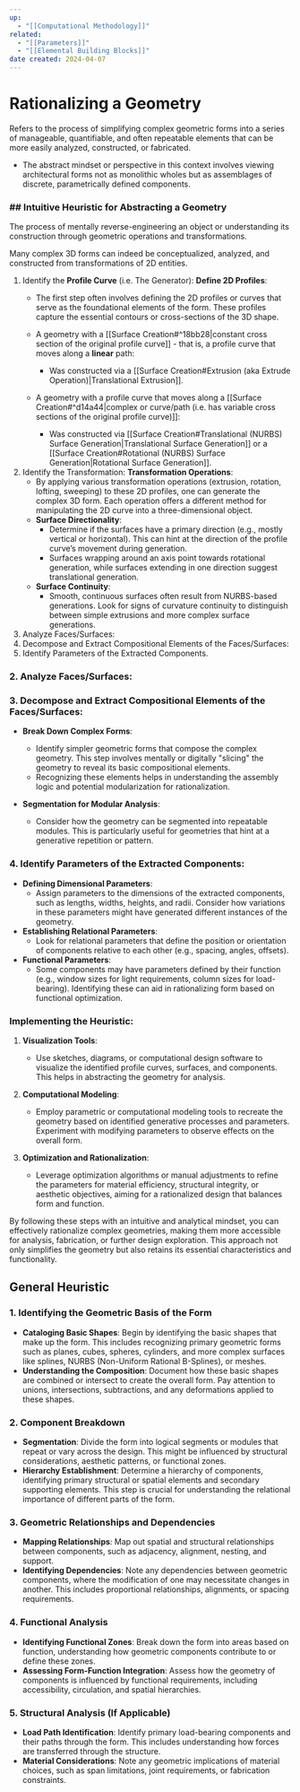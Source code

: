 ```yaml
---
up:
  - "[[Computational Methodology]]"
related:
  - "[[Parameters]]"
  - "[[Elemental Building Blocks]]"
date created: 2024-04-07
---
```

# Rationalizing a Geometry

Refers to the process of simplifying complex geometric forms into a series of manageable, quantifiable, and often repeatable elements that can be more easily analyzed, constructed, or fabricated.
- The abstract mindset or perspective in this context involves viewing architectural forms not as monolithic wholes but as assemblages of discrete, parametrically defined components.


### ## Intuitive Heuristic for Abstracting a Geometry
The process of mentally reverse-engineering an object or understanding its construction through geometric operations and transformations.

Many complex 3D forms can indeed be conceptualized, analyzed, and constructed from transformations of 2D entities.

1. Identify the **Profile Curve** (i.e. The Generator):
	**Define 2D Profiles**: 
	- The first step often involves defining the 2D profiles or curves that serve as the foundational elements of the form. These profiles capture the essential contours or cross-sections of the 3D shape.
	
	- A geometry with a [[Surface Creation#^18bb28|constant cross section of the original profile curve]] - that is, a profile curve that moves along a **linear** path:
		- Was constructed via a [[Surface Creation#Extrusion (aka Extrude Operation)|Translational Extrusion]].
	- A geometry with a profile curve that moves along a [[Surface Creation#^d14a44|complex or curve/path (i.e. has variable cross sections of the original profile curve)]]:
		- Was constructed via [[Surface Creation#Translational (NURBS) Surface Generation|Translational Surface Generation]]  or a [[Surface Creation#Rotational (NURBS) Surface Generation|Rotational Surface Generation]].
1. Identify the Transformation:
	**Transformation Operations**: 
	- By applying various transformation operations (extrusion, rotation, lofting, sweeping) to these 2D profiles, one can generate the complex 3D form. Each operation offers a different method for manipulating the 2D curve into a three-dimensional object.
	- **Surface Directionality**:
	    - Determine if the surfaces have a primary direction (e.g., mostly vertical or horizontal). This can hint at the direction of the profile curve’s movement during generation.
	    - Surfaces wrapping around an axis point towards rotational generation, while surfaces extending in one direction suggest translational generation.
	- **Surface Continuity**:
	    - Smooth, continuous surfaces often result from NURBS-based generations. Look for signs of curvature continuity to distinguish between simple extrusions and more complex surface generations.
1. Analyze Faces/Surfaces:
2. Decompose and Extract Compositional Elements of the Faces/Surfaces:
3. Identify Parameters of the Extracted Components. 





### 2. Analyze Faces/Surfaces:




### 3. Decompose and Extract Compositional Elements of the Faces/Surfaces:

- **Break Down Complex Forms**:
    
    - Identify simpler geometric forms that compose the complex geometry. This step involves mentally or digitally "slicing" the geometry to reveal its basic compositional elements.
    - Recognizing these elements helps in understanding the assembly logic and potential modularization for rationalization.
- **Segmentation for Modular Analysis**:
    
    - Consider how the geometry can be segmented into repeatable modules. This is particularly useful for geometries that hint at a generative repetition or pattern.

### 4. Identify Parameters of the Extracted Components:

- **Defining Dimensional Parameters**:
    - Assign parameters to the dimensions of the extracted components, such as lengths, widths, heights, and radii. Consider how variations in these parameters might have generated different instances of the geometry.
- **Establishing Relational Parameters**:
    - Look for relational parameters that define the position or orientation of components relative to each other (e.g., spacing, angles, offsets).
- **Functional Parameters**:
    - Some components may have parameters defined by their function (e.g., window sizes for light requirements, column sizes for load-bearing). Identifying these can aid in rationalizing form based on functional optimization.

### Implementing the Heuristic:

1. **Visualization Tools**:
    
    - Use sketches, diagrams, or computational design software to visualize the identified profile curves, surfaces, and components. This helps in abstracting the geometry for analysis.
2. **Computational Modeling**:
    
    - Employ parametric or computational modeling tools to recreate the geometry based on identified generative processes and parameters. Experiment with modifying parameters to observe effects on the overall form.
3. **Optimization and Rationalization**:
    
    - Leverage optimization algorithms or manual adjustments to refine the parameters for material efficiency, structural integrity, or aesthetic objectives, aiming for a rationalized design that balances form and function.

By following these steps with an intuitive and analytical mindset, you can effectively rationalize complex geometries, making them more accessible for analysis, fabrication, or further design exploration. This approach not only simplifies the geometry but also retains its essential characteristics and functionality.
## General Heuristic
### 1. Identifying the Geometric Basis of the Form

- **Cataloging Basic Shapes**: Begin by identifying the basic shapes that make up the form. This includes recognizing primary geometric forms such as planes, cubes, spheres, cylinders, and more complex surfaces like splines, NURBS (Non-Uniform Rational B-Splines), or meshes.
- **Understanding the Composition**: Document how these basic shapes are combined or intersect to create the overall form. Pay attention to unions, intersections, subtractions, and any deformations applied to these shapes.

### 2. Component Breakdown

- **Segmentation**: Divide the form into logical segments or modules that repeat or vary across the design. This might be influenced by structural considerations, aesthetic patterns, or functional zones.
- **Hierarchy Establishment**: Determine a hierarchy of components, identifying primary structural or spatial elements and secondary supporting elements. This step is crucial for understanding the relational importance of different parts of the form.

### 3. Geometric Relationships and Dependencies

- **Mapping Relationships**: Map out spatial and structural relationships between components, such as adjacency, alignment, nesting, and support.
- **Identifying Dependencies**: Note any dependencies between geometric components, where the modification of one may necessitate changes in another. This includes proportional relationships, alignments, or spacing requirements.

### 4. Functional Analysis

- **Identifying Functional Zones**: Break down the form into areas based on function, understanding how geometric components contribute to or define these zones.
- **Assessing Form-Function Integration**: Assess how the geometry of components is influenced by functional requirements, including accessibility, circulation, and spatial hierarchies.

### 5. Structural Analysis (If Applicable)

- **Load Path Identification**: Identify primary load-bearing components and their paths through the form. This includes understanding how forces are transferred through the structure.
- **Material Considerations**: Note any geometric implications of material choices, such as span limitations, joint requirements, or fabrication constraints.